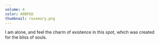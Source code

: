 ```yaml
---
volume: 4
color: A0BF6D
thumbnail: rosemary.png
---
```

I am alone, and feel the charm of existence in this spot, which was created for the bliss of souls.
